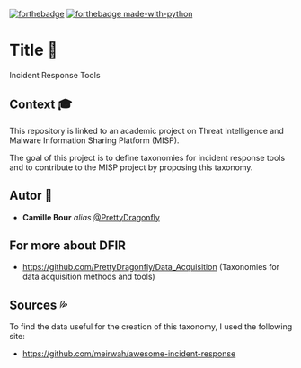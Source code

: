 [![forthebadge](http://forthebadge.com/images/badges/built-with-love.svg)](http://forthebadge.com)
[![forthebadge made-with-python](http://ForTheBadge.com/images/badges/made-with-python.svg)](https://www.python.org/)

# Title :floppy_disk:
Incident Response Tools

## Context :mortar_board:

This repository is linked to an academic project on Threat Intelligence and Malware Information Sharing Platform (MISP).

The goal of this project is to define taxonomies for incident response tools and to contribute to the MISP project by proposing this taxonomy.

## Autor :bust_in_silhouette:

* **Camille Bour** _alias_ [@PrettyDragonfly](https://github.com/PrettyDragonfly)

## For more about DFIR

* https://github.com/PrettyDragonfly/Data_Acquisition (Taxonomies for data acquisition methods and tools)

## Sources :sweat_drops:

To find the data useful for the creation of this taxonomy, I used the following site:
* https://github.com/meirwah/awesome-incident-response